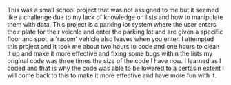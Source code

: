 This was a small school project that was not assigned to me but it seemed like a challenge due to my lack of knowledge on lists and how to manipulate them with data. 
This project is a parking lot system where the user enters their plate for their veichle and enter the parking lot and are given a specific floor and spot, a 'radom' vehicle also leaves when you enter.
I attempted this project and it took me about two hours to code and one hours to clean it up and make it more effective and fixing some bugs within the lists my original code was three times the size of the code I have now.
I learned as I coded and that is why the code was able to be lowered to a certasin extent I will come back to this to make it more effective and have more fun with it.

